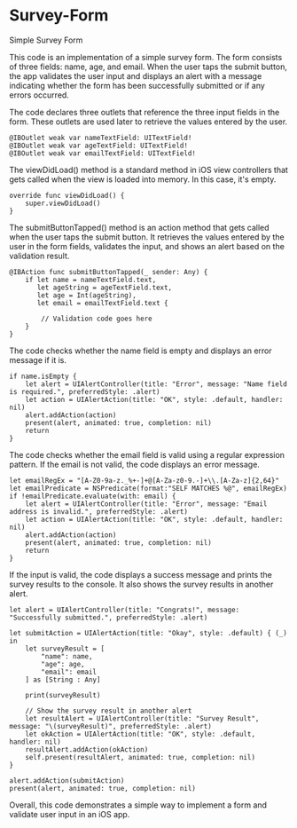 # Survey-Form
 Simple Survey Form

This code is an implementation of a simple survey form. The form consists of three fields: name, age, and email. When the user taps the submit button, the app validates the user input and displays an alert with a message indicating whether the form has been successfully submitted or if any errors occurred.

The code declares three outlets that reference the three input fields in the form. These outlets are used later to retrieve the values entered by the user.

````
@IBOutlet weak var nameTextField: UITextField!
@IBOutlet weak var ageTextField: UITextField!
@IBOutlet weak var emailTextField: UITextField!
````

The viewDidLoad() method is a standard method in iOS view controllers that gets called when the view is loaded into memory. In this case, it's empty.

````
override func viewDidLoad() {
    super.viewDidLoad()
}
````

The submitButtonTapped() method is an action method that gets called when the user taps the submit button. It retrieves the values entered by the user in the form fields, validates the input, and shows an alert based on the validation result.

````
@IBAction func submitButtonTapped(_ sender: Any) {
    if let name = nameTextField.text,
       let ageString = ageTextField.text,
       let age = Int(ageString),
       let email = emailTextField.text {
       
        // Validation code goes here
    }
}
````

The code checks whether the name field is empty and displays an error message if it is.
````
if name.isEmpty {
    let alert = UIAlertController(title: "Error", message: "Name field is required.", preferredStyle: .alert)
    let action = UIAlertAction(title: "OK", style: .default, handler: nil)
    alert.addAction(action)
    present(alert, animated: true, completion: nil)
    return
}
````

The code checks whether the email field is valid using a regular expression pattern. If the email is not valid, the code displays an error message.


````
let emailRegEx = "[A-Z0-9a-z._%+-]+@[A-Za-z0-9.-]+\\.[A-Za-z]{2,64}"
let emailPredicate = NSPredicate(format:"SELF MATCHES %@", emailRegEx)
if !emailPredicate.evaluate(with: email) {
    let alert = UIAlertController(title: "Error", message: "Email address is invalid.", preferredStyle: .alert)
    let action = UIAlertAction(title: "OK", style: .default, handler: nil)
    alert.addAction(action)
    present(alert, animated: true, completion: nil)
    return
}
````

If the input is valid, the code displays a success message and prints the survey results to the console. It also shows the survey results in another alert.

````
let alert = UIAlertController(title: "Congrats!", message: "Successfully submitted.", preferredStyle: .alert)

let submitAction = UIAlertAction(title: "Okay", style: .default) { (_) in
    let surveyResult = [
        "name": name,
        "age": age,
        "email": email
    ] as [String : Any]

    print(surveyResult)

    // Show the survey result in another alert
    let resultAlert = UIAlertController(title: "Survey Result", message: "\(surveyResult)", preferredStyle: .alert)
    let okAction = UIAlertAction(title: "OK", style: .default, handler: nil)
    resultAlert.addAction(okAction)
    self.present(resultAlert, animated: true, completion: nil)
}

alert.addAction(submitAction)
present(alert, animated: true, completion: nil)
````

Overall, this code demonstrates a simple way to implement a form and validate user input in an iOS app.
